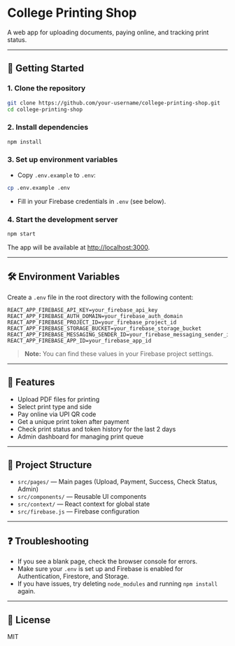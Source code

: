 # College Printing Shop

A web app for uploading documents, paying online, and tracking print status.

---

## 🚀 Getting Started

### 1. Clone the repository

```bash
git clone https://github.com/your-username/college-printing-shop.git
cd college-printing-shop
```

### 2. Install dependencies

```bash
npm install
```

### 3. Set up environment variables

- Copy `.env.example` to `.env`:

```bash
cp .env.example .env
```

- Fill in your Firebase credentials in `.env` (see below).

### 4. Start the development server

```bash
npm start
```

The app will be available at [http://localhost:3000](http://localhost:3000).

---

## 🛠️ Environment Variables

Create a `.env` file in the root directory with the following content:

```
REACT_APP_FIREBASE_API_KEY=your_firebase_api_key
REACT_APP_FIREBASE_AUTH_DOMAIN=your_firebase_auth_domain
REACT_APP_FIREBASE_PROJECT_ID=your_firebase_project_id
REACT_APP_FIREBASE_STORAGE_BUCKET=your_firebase_storage_bucket
REACT_APP_FIREBASE_MESSAGING_SENDER_ID=your_firebase_messaging_sender_id
REACT_APP_FIREBASE_APP_ID=your_firebase_app_id
```

> **Note:** You can find these values in your Firebase project settings.

---

## 📝 Features

- Upload PDF files for printing
- Select print type and side
- Pay online via UPI QR code
- Get a unique print token after payment
- Check print status and token history for the last 2 days
- Admin dashboard for managing print queue

---

## 📁 Project Structure

- `src/pages/` — Main pages (Upload, Payment, Success, Check Status, Admin)
- `src/components/` — Reusable UI components
- `src/context/` — React context for global state
- `src/firebase.js` — Firebase configuration

---

## ❓ Troubleshooting

- If you see a blank page, check the browser console for errors.
- Make sure your `.env` is set up and Firebase is enabled for Authentication, Firestore, and Storage.
- If you have issues, try deleting `node_modules` and running `npm install` again.

---

## 📄 License

MIT